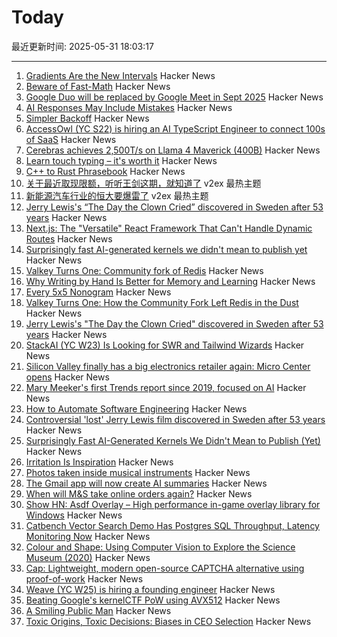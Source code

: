 # Today

最近更新时间: 2025-05-31 18:03:17

--- 
1. [Gradients Are the New Intervals](https://www.mattkeeter.com/blog/2025-05-14-gradients/) Hacker News
2. [Beware of Fast-Math](https://simonbyrne.github.io/notes/fastmath/) Hacker News
3. [Google Duo will be replaced by Google Meet in Sept 2025](https://9to5google.com/2025/05/27/google-meet-legacy-duo-calling/) Hacker News
4. [AI Responses May Include Mistakes](https://www.os2museum.com/wp/ai-responses-may-include-mistakes/) Hacker News
5. [Simpler Backoff](https://commaok.xyz/post/simple-backoff/) Hacker News
6. [AccessOwl (YC S22) is hiring an AI TypeScript Engineer to connect 100s of SaaS](https://www.ycombinator.com/companies/accessowl/jobs/hfWAhVp-ai-enabled-senior-software-engineer-typescript-focus) Hacker News
7. [Cerebras achieves 2,500T/s on Llama 4 Maverick (400B)](https://www.cerebras.ai/press-release/maverick) Hacker News
8. [Learn touch typing – it's worth it](https://www.typequicker.com/blog/learn-touch-typing) Hacker News
9. [C++ to Rust Phrasebook](https://cel.cs.brown.edu/crp/) Hacker News
10. [关于最近取现限额，听听王剑这期，就知道了](https://www.v2ex.com/t/1135576) v2ex 最热主题
11. [新能源汽车行业的恒大要爆雷了](https://www.v2ex.com/t/1135569) v2ex 最热主题
12. [Jerry Lewis's “The Day the Clown Cried” discovered in Sweden after 53 years](https://www.thenationalnews.com/arts-culture/film-tv/2025/05/29/jerry-lewis-day-the-clown-cried-discovered/) Hacker News
13. [Next.js: The "Versatile" React Framework That Can't Handle Dynamic Routes](https://github.com/vercel/next.js/discussions/64660) Hacker News
14. [Surprisingly fast AI-generated kernels we didn't mean to publish yet](https://crfm.stanford.edu/2025/05/28/fast-kernels.html) Hacker News
15. [Valkey Turns One: Community fork of Redis](https://www.gomomento.com/blog/valkey-turns-one-how-the-community-fork-left-redis-in-the-dust/) Hacker News
16. [Why Writing by Hand Is Better for Memory and Learning](https://www.scientificamerican.com/article/why-writing-by-hand-is-better-for-memory-and-learning/) Hacker News
17. [Every 5x5 Nonogram](https://pixelogic.app/every-5x5-nonogram) Hacker News
18. [Valkey Turns One: How the Community Fork Left Redis in the Dust](https://www.gomomento.com/blog/valkey-turns-one-how-the-community-fork-left-redis-in-the-dust/) Hacker News
19. [Jerry Lewis's "The Day the Clown Cried" discovered in Sweden after 53 years](https://www.thenationalnews.com/arts-culture/film-tv/2025/05/29/jerry-lewis-day-the-clown-cried-discovered/) Hacker News
20. [StackAI (YC W23) Is Looking for SWR and Tailwind Wizards](https://www.ycombinator.com/companies/stackai/jobs/C1rOopy-frontend-engineer) Hacker News
21. [Silicon Valley finally has a big electronics retailer again: Micro Center opens](https://www.microcenter.com/site/mc-news/article/micro-center-santa-clara-photos.aspx) Hacker News
22. [Mary Meeker's first Trends report since 2019, focused on AI](https://www.bondcap.com/reports/tai) Hacker News
23. [How to Automate Software Engineering](https://www.mechanize.work/blog/how-to-fully-automate-software-engineering/) Hacker News
24. [Controversial 'lost' Jerry Lewis film discovered in Sweden after 53 years](https://www.thenationalnews.com/arts-culture/film-tv/2025/05/29/jerry-lewis-day-the-clown-cried-discovered/) Hacker News
25. [Surprisingly Fast AI-Generated Kernels We Didn't Mean to Publish (Yet)](https://crfm.stanford.edu/2025/05/28/fast-kernels.html) Hacker News
26. [Irritation Is Inspiration](https://www.jeetmehta.com/posts/irritation) Hacker News
27. [Photos taken inside musical instruments](https://www.dpreview.com/photography/5400934096/probe-lenses-and-focus-stacking-the-secrets-to-incredible-photos-taken-inside-instruments) Hacker News
28. [The Gmail app will now create AI summaries](https://arstechnica.com/google/2025/05/the-gmail-app-will-now-create-ai-summaries-whether-you-want-them-or-not/) Hacker News
29. [When will M&S take online orders again?](https://moneyweek.com/personal-finance/marks-and-spencer-online-order-problems) Hacker News
30. [Show HN: Asdf Overlay – High performance in-game overlay library for Windows](https://github.com/storycraft/asdf-overlay) Hacker News
31. [Catbench Vector Search Demo Has Postgres SQL Throughput, Latency Monitoring Now](https://tanelpoder.com/posts/catbench-vector-search-query-throughput-latency-monitoring/) Hacker News
32. [Colour and Shape: Using Computer Vision to Explore the Science Museum (2020)](https://lab.sciencemuseum.org.uk/colour-shape-using-computer-vision-to-explore-the-science-museum-c4b4f1cbd72c) Hacker News
33. [Cap: Lightweight, modern open-source CAPTCHA alternative using proof-of-work](https://capjs.js.org/) Hacker News
34. [Weave (YC W25) is hiring a founding engineer](https://www.ycombinator.com/companies/weave-3/jobs) Hacker News
35. [Beating Google's kernelCTF PoW using AVX512](https://anemato.de/blog/kctf-vdf) Hacker News
36. [A Smiling Public Man](https://salmagundi.skidmore.edu/articles/1407-a-smiling-public-man) Hacker News
37. [Toxic Origins, Toxic Decisions: Biases in CEO Selection](https://papers.ssrn.com/sol3/papers.cfm?abstract_id=5270031) Hacker News
